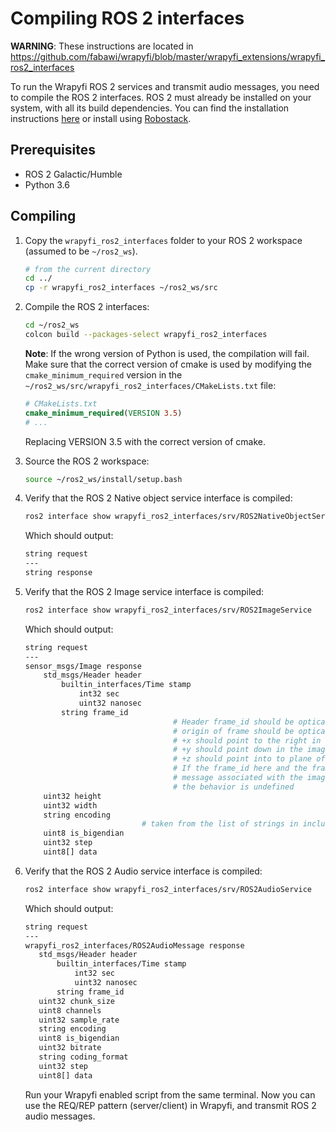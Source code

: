 # Compiling ROS 2 interfaces

**WARNING**: These instructions are located in 
https://github.com/fabawi/wrapyfi/blob/master/wrapyfi_extensions/wrapyfi_ros2_interfaces

To run the Wrapyfi ROS 2 services and transmit audio messages, you need to compile the ROS 2 interfaces. 
ROS 2 must already be installed on your system, with all its build dependencies. 
You can find the installation instructions [here](https://docs.ros.org/en/humble/Installation.html) 
or install using [Robostack](https://robostack.github.io/GettingStarted.html).

## Prerequisites

- ROS 2 Galactic/Humble
- Python 3.6

## Compiling

1. Copy the `wrapyfi_ros2_interfaces` folder to your ROS 2 workspace (assumed to be `~/ros2_ws`).

    ```bash
    # from the current directory 
    cd ../
    cp -r wrapyfi_ros2_interfaces ~/ros2_ws/src
    
    ```

2. Compile the ROS 2 interfaces:
    
    ```bash
    cd ~/ros2_ws
    colcon build --packages-select wrapyfi_ros2_interfaces
    
    ```
    
    **Note**: If the wrong version of Python is used, the compilation will fail. Make sure that the correct version of cmake 
    is used by modifying the `cmake_minimum_required` version in the `~/ros2_ws/src/wrapyfi_ros2_interfaces/CMakeLists.txt` file:
    
    ```cmake
    # CMakeLists.txt
    cmake_minimum_required(VERSION 3.5)
    # ...
    ```
    
    Replacing VERSION 3.5 with the correct version of cmake.

3. Source the ROS 2 workspace:

    ```bash
    source ~/ros2_ws/install/setup.bash
    ```

4. Verify that the ROS 2 Native object service interface is compiled:
    
    ```bash
    ros2 interface show wrapyfi_ros2_interfaces/srv/ROS2NativeObjectService
    ```
    
    Which should output:
    
    ```bash
    string request
    ---
    string response
    ```

5. Verify that the ROS 2 Image service interface is compiled:
        
    ```bash
    ros2 interface show wrapyfi_ros2_interfaces/srv/ROS2ImageService
    ```
    
    Which should output:
    
    ```bash
    string request
    ---
    sensor_msgs/Image response
        std_msgs/Header header
            builtin_interfaces/Time stamp
                int32 sec
                uint32 nanosec
            string frame_id
                                     # Header frame_id should be optical frame of camera
                                     # origin of frame should be optical center of cameara
                                     # +x should point to the right in the image
                                     # +y should point down in the image
                                     # +z should point into to plane of the image
                                     # If the frame_id here and the frame_id of the CameraInfo
                                     # message associated with the image conflict
                                     # the behavior is undefined
        uint32 height
        uint32 width
        string encoding
                              # taken from the list of strings in include/sensor_msgs/image_encodings.hpp
        uint8 is_bigendian
        uint32 step
        uint8[] data
    
    ```

6. Verify that the ROS 2 Audio service interface is compiled:
        
    ```bash
    ros2 interface show wrapyfi_ros2_interfaces/srv/ROS2AudioService
    ```
    
    Which should output:
    
    ```bash
   string request
   ---
   wrapyfi_ros2_interfaces/ROS2AudioMessage response
       std_msgs/Header header
           builtin_interfaces/Time stamp
               int32 sec
               uint32 nanosec
           string frame_id
       uint32 chunk_size
       uint8 channels
       uint32 sample_rate
       string encoding
       uint8 is_bigendian
       uint32 bitrate
       string coding_format
       uint32 step
       uint8[] data
    
    ```
   
     Run your Wrapyfi enabled script from the same terminal. Now you can use the REQ/REP pattern (server/client) in Wrapyfi, and transmit ROS 2 audio messages.
     
